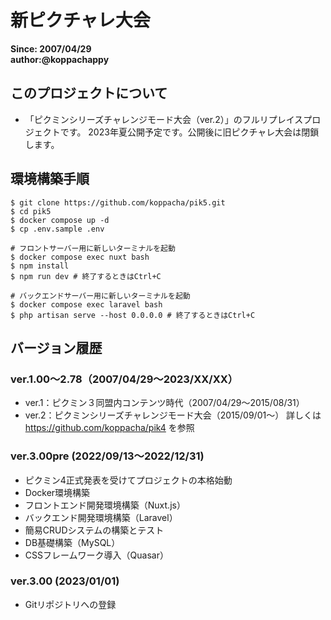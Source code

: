 # 新ピクチャレ大会
**Since: 2007/04/29**  
**author:@koppachappy**

## このプロジェクトについて
* 「ピクミンシリーズチャレンジモード大会（ver.2）」のフルリプレイスプロジェクトです。 2023年夏公開予定です。公開後に旧ピクチャレ大会は閉鎖します。

## 環境構築手順
```shell
$ git clone https://github.com/koppacha/pik5.git
$ cd pik5
$ docker compose up -d
$ cp .env.sample .env

# フロントサーバー用に新しいターミナルを起動
$ docker compose exec nuxt bash
$ npm install
$ npm run dev # 終了するときはCtrl+C

# バックエンドサーバー用に新しいターミナルを起動
$ docker compose exec laravel bash
$ php artisan serve --host 0.0.0.0 # 終了するときはCtrl+C
```

## バージョン履歴
### ver.1.00〜2.78（2007/04/29〜2023/XX/XX）
* ver.1：ピクミン３同盟内コンテンツ時代（2007/04/29〜2015/08/31）
* ver.2：ピクミンシリーズチャレンジモード大会（2015/09/01〜）
詳しくは　https://github.com/koppacha/pik4 を参照

### ver.3.00pre (2022/09/13〜2022/12/31)
* ピクミン4正式発表を受けてプロジェクトの本格始動
* Docker環境構築
* フロントエンド開発環境構築（Nuxt.js）
* バックエンド開発環境構築（Laravel）
* 簡易CRUDシステムの構築とテスト
* DB基礎構築（MySQL）
* CSSフレームワーク導入（Quasar）

### ver.3.00 (2023/01/01)
* Gitリポジトリへの登録
